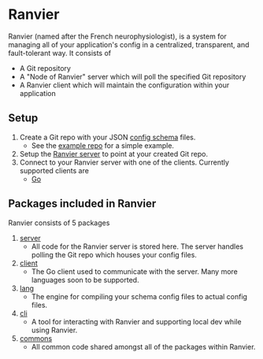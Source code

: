 # Ranvier
Ranvier (named after the French neurophysiologist), is a system for managing all of your application's config in a 
centralized, transparent, and fault-tolerant way. It consists of
* A Git repository
* A "Node of Ranvier" server which will poll the specified Git repository
* A Ranvier client which will maintain the configuration within your application

## Setup
1. Create a Git repo with your JSON [config schema](https://github.com/eddieowens/ranvier/wiki/Config-schema-files) 
files.
    * See the [example repo](https://github.com/eddieowens/ranvier-config-example) for a simple example.
1. Setup the [Ranvier server](server/README.md) to point at your created Git repo.
1. Connect to your Ranvier server with one of the clients. Currently supported clients are
    * [Go](client/README.md)
    
## Packages included in Ranvier
Ranvier consists of 5 packages
1. [server](server/README.md)
    * All code for the Ranvier server is stored here. The server handles polling the Git repo which houses your config
    files.
1. [client](client/README.md)
    * The Go client used to communicate with the server. Many more languages soon to be supported.
1. [lang](lang/README.md)
    * The engine for compiling your schema config files to actual config files.
1. [cli](ranvier/README.md)
    * A tool for interacting with Ranvier and supporting local dev while using Ranvier.
1. [commons](commons/README.md)
    * All common code shared amongst all of the packages within Ranvier.